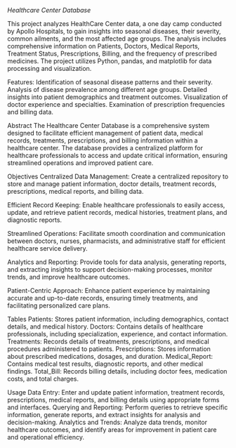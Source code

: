 *Healthcare Center Database*

This project analyzes HealthCare Center data, a one day camp conducted by Apollo Hospitals, to gain insights into seasonal diseases, their severity, common ailments, and the most affected age groups. The analysis includes comprehensive information on Patients, Doctors, Medical Reports, Treatment Status, Prescriptions, Billing, and the frequency of prescribed medicines. The project utilizes Python, pandas, and matplotlib for data processing and visualization.

Features:
Identification of seasonal disease patterns and their severity.
Analysis of disease prevalence among different age groups.
Detailed insights into patient demographics and treatment outcomes.
Visualization of doctor experience and specialties.
Examination of prescription frequencies and billing data.

Abstract
The Healthcare Center Database is a comprehensive system designed to facilitate efficient management of patient data, medical records, treatments, prescriptions, and billing information within a healthcare center. The database provides a centralized platform for healthcare professionals to access and update critical information, ensuring streamlined operations and improved patient care.

Objectives
Centralized Data Management: Create a centralized repository to store and manage patient information, doctor details, treatment records, prescriptions, medical reports, and billing data.

Efficient Record Keeping: Enable healthcare professionals to easily access, update, and retrieve patient records, medical histories, treatment plans, and diagnostic reports.

Streamlined Operations: Facilitate smooth coordination and communication between doctors, nurses, pharmacists, and administrative staff for efficient healthcare service delivery.

Analytics and Reporting: Provide tools for data analysis, generating reports, and extracting insights to support decision-making processes, monitor trends, and improve healthcare outcomes.

Patient-Centric Approach: Enhance patient experience by maintaining accurate and up-to-date records, ensuring timely treatments, and facilitating personalized care plans.

Tables
Patients: Stores patient information, including demographics, contact details, and medical history.
Doctors: Contains details of healthcare professionals, including specialization, experience, and contact information.
Treatments: Records details of treatments, prescriptions, and medical procedures administered to patients.
Prescriptions: Stores information about prescribed medications, dosages, and duration.
Medical_Report: Contains medical test results, diagnostic reports, and other medical findings.
Total_Bill: Records billing details, including doctor fees, medication costs, and total charges.

Usage
Data Entry: Enter and update patient information, treatment records, prescriptions, medical reports, and billing details using appropriate forms and interfaces.
Querying and Reporting: Perform queries to retrieve specific information, generate reports, and extract insights for analysis and decision-making.
Analytics and Trends: Analyze data trends, monitor healthcare outcomes, and identify areas for improvement in patient care and operational efficiency.

